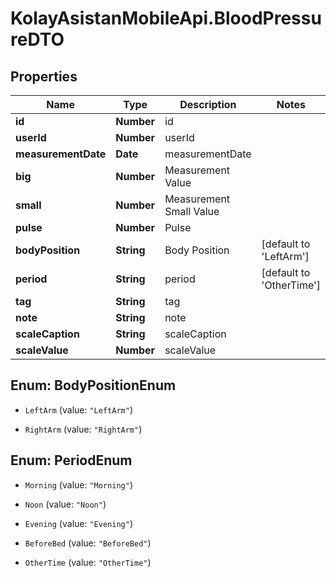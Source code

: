 # KolayAsistanMobileApi.BloodPressureDTO

## Properties

Name | Type | Description | Notes
------------ | ------------- | ------------- | -------------
**id** | **Number** | id | 
**userId** | **Number** | userId | 
**measurementDate** | **Date** | measurementDate | 
**big** | **Number** | Measurement Value | 
**small** | **Number** | Measurement Small Value | 
**pulse** | **Number** | Pulse | 
**bodyPosition** | **String** | Body Position | [default to &#39;LeftArm&#39;]
**period** | **String** | period | [default to &#39;OtherTime&#39;]
**tag** | **String** | tag | 
**note** | **String** | note | 
**scaleCaption** | **String** | scaleCaption | 
**scaleValue** | **Number** | scaleValue | 



## Enum: BodyPositionEnum


* `LeftArm` (value: `"LeftArm"`)

* `RightArm` (value: `"RightArm"`)





## Enum: PeriodEnum


* `Morning` (value: `"Morning"`)

* `Noon` (value: `"Noon"`)

* `Evening` (value: `"Evening"`)

* `BeforeBed` (value: `"BeforeBed"`)

* `OtherTime` (value: `"OtherTime"`)




